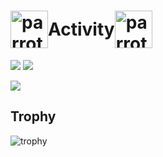 <h1 style="display: flex; align-items: center;">
  <img src="https://github.com/user-attachments/assets/06585dff-2b65-4009-9f54-6acd065b0023" alt="parrot" height="60">
  Activity
  <img src="https://github.com/user-attachments/assets/06585dff-2b65-4009-9f54-6acd065b0023" alt="parrot" height="60">
</h1>


![](http://github-profile-summary-cards.vercel.app/api/cards/repos-per-language?username=mshtwtnb0219&theme=gruvbox)
![](http://github-profile-summary-cards.vercel.app/api/cards/stats?username=mshtwtnb0219&theme=gruvbox)

![](http://github-profile-summary-cards.vercel.app/api/cards/profile-details?username=mshtwtnb0219&theme=gruvbox)

## Trophy
![trophy](https://github-profile-trophy.vercel.app/?username=mshtwtnb0219&theme=gruvbox)
